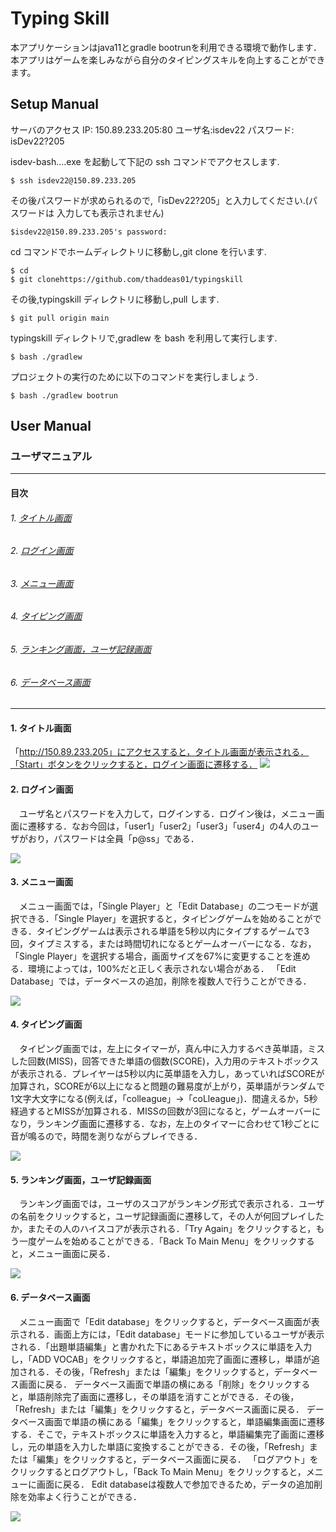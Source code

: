 # Typing Skill
本アプリケーションはjava11とgradle bootrunを利用できる環境で動作します．
本アプリはゲームを楽しみながら自分のタイピングスキルを向上することができます。

## Setup Manual
サーバのアクセス
IP: 150.89.233.205:80
ユーザ名:isdev22
パスワード: isDev22?205

isdev-bash....exe を起動して下記の ssh コマンドでアクセスします.

```
$ ssh isdev22@150.89.233.205
```

その後パスワードが求められるので,「isDev22?205」と入力してください.(パスワードは
入力しても表示されません)

```
$isdev22@150.89.233.205's password:
```

cd コマンドでホームディレクトリに移動し,git clone を行います.

```
$ cd
$ git clonehttps://github.com/thaddeas01/typingskill
```

その後,typingskill ディレクトリに移動し,pull します.

```
$ git pull origin main
```

typingskill ディレクトリで,gradlew を bash を利用して実行します.

```
$ bash ./gradlew
```

プロジェクトの実行のために以下のコマンドを実行しましょう.

```
$ bash ./gradlew bootrun
```

## User Manual
### ユーザマニュアル
---
#### 目次
###### 1.	[タイトル画面](#anchor0)
###### 2.	[ログイン画面](#anchor1)
###### 3.	[メニュー画面](#anchor2)
###### 4.	[タイピング画面](#anchor3)
###### 5.	[ランキング画面，ユーザ記録画面](#anchor4)
###### 6.	[データベース画面](#anchor5)
---

<a id="anchor0"></a>
#### 1.	タイトル画面
「http://150.89.233.205」にアクセスすると，タイトル画面が表示される．「Start」ボタンをクリックすると，ログイン画面に遷移する．
![](https://user-images.githubusercontent.com/94339401/212807617-cb228cf2-24b0-4bb2-b67b-f7700d5bf22b.jpg)

<a id="anchor1"></a>
#### 2.	ログイン画面
　ユーザ名とパスワードを入力して，ログインする．ログイン後は，メニュー画面に遷移する．なお今回は，「user1」「user2」「user3」「user4」の4人のユーザがおり，パスワードは全員「p@ss」である．

![](https://user-images.githubusercontent.com/94339401/212807619-a14ed3de-acf2-4412-8cca-b2863d333962.jpg)

<a id="anchor2"></a>
#### 3.	メニュー画面
　メニュー画面では，「Single Player」と「Edit Database」の二つモードが選択できる．「Single Player」を選択すると，タイピングゲームを始めることができる．タイピングゲームは表示される単語を5秒以内にタイプするゲームで3回，タイプミスする，または時間切れになるとゲームオーバーになる．なお，「Single Player」を選択する場合，画面サイズを67%に変更することを進める．環境によっては，100%だと正しく表示されない場合がある．
「Edit Database」では，データベースの追加，削除を複数人で行うことができる．

![](https://user-images.githubusercontent.com/94339401/212807599-7fec10a3-97c3-4e0b-bedc-c3882e2849a2.jpg)

<a id="anchor3"></a>
#### 4.	タイピング画面
　タイピング画面では，左上にタイマーが，真ん中に入力するべき英単語，ミスした回数(MISS)，回答できた単語の個数(SCORE)，入力用のテキストボックスが表示される．プレイヤーは5秒以内に英単語を入力し，あっていればSCOREが加算され，SCOREが6以上になると問題の難易度が上がり，英単語がランダムで1文字大文字になる(例えば，「colleague」→「coLleague」)．間違えるか，5秒経過するとMISSが加算される．MISSの回数が3回になると，ゲームオーバーになり，ランキング画面に遷移する．なお，左上のタイマーに合わせて1秒ごとに音が鳴るので，時間を測りながらプレイできる．

![](https://user-images.githubusercontent.com/94339401/212807602-45b4bd80-469c-4134-85eb-9bb140e76f6c.jpg)

<a id="anchor4"></a>
#### 5.	ランキング画面，ユーザ記録画面
　ランキング画面では，ユーザのスコアがランキング形式で表示される．ユーザの名前をクリックすると，ユーザ記録画面に遷移して，その人が何回プレイしたか，またその人のハイスコアが表示される．「Try Again」をクリックすると，もう一度ゲームを始めることができる．「Back To Main Menu」をクリックすると，メニュー画面に戻る．
 
 ![](https://user-images.githubusercontent.com/94339401/212807605-1465dd5b-b08c-4e00-9ac3-4cdada6881a9.png)

<a id="anchor5"></a>
#### 6.	データベース画面
　メニュー画面で「Edit database」をクリックすると，データベース画面が表示される．画面上方には，「Edit database」モードに参加しているユーザが表示される．「出題単語編集」と書かれた下にあるテキストボックスに単語を入力し，「ADD VOCAB」をクリックすると，単語追加完了画面に遷移し，単語が追加される．その後，「Refresh」または「編集」をクリックすると，データベース画面に戻る．
データベース画面で単語の横にある「削除」をクリックすると，単語削除完了画面に遷移し，その単語を消すことができる．その後，「Refresh」または「編集」をクリックすると，データベース画面に戻る．
データベース画面で単語の横にある「編集」をクリックすると，単語編集画面に遷移する．そこで，テキストボックスに単語を入力すると，単語編集完了画面に遷移し，元の単語を入力した単語に変換することができる．その後，「Refresh」または「編集」をクリックすると，データベース画面に戻る．
「ログアウト」をクリックするとログアウトし，「Back To Main Menu」をクリックすると，メニューに画面に戻る．
Edit databaseは複数人で参加できるため，データの追加削除を効率よく行うことができる．

![](https://user-images.githubusercontent.com/94339401/212807612-57337997-a931-42bb-845c-04f91cad5da0.png)
 
